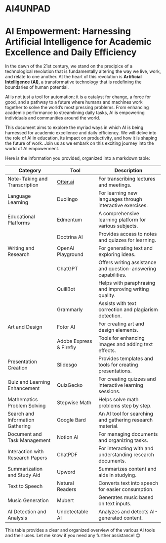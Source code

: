 # AI4UNPAD
# AI Empowerment: Harnessing Artificial Intelligence for Academic Excellence and Daily Efficiency

In the dawn of the 21st century, we stand on the precipice of a technological revolution that is fundamentally altering the way we live, work, and relate to one another. At the heart of this revolution is **Artificial Intelligence (AI)**, a transformative technology that is redefining the boundaries of human potential.

AI is not just a tool for automation; it is a catalyst for change, a force for good, and a pathway to a future where humans and machines work together to solve the world’s most pressing problems. From enhancing academic performance to streamlining daily tasks, AI is empowering individuals and communities around the world.

This document aims to explore the myriad ways in which AI is being harnessed for academic excellence and daily efficiency. We will delve into the role of AI in education, its impact on productivity, and how it is shaping the future of work. Join us as we embark on this exciting journey into the world of AI empowerment.

Here is the information you provided, organized into a markdown table:

| Category                         | Tool                         | Description                                                    |
| -------------------------------- | ---------------------------- | -------------------------------------------------------------- |
| Note-Taking and Transcription    | [Otter.ai](https://otter.ai) | For transcribing lectures and meetings.                        |
| Language Learning                | Duolingo                     | For learning new languages through interactive exercises.      |
| Educational Platforms            | Edmentum                     | A comprehensive learning platform for various subjects.        |
|                                  | Doctrina AI                  | Provides access to notes and quizzes for learning.             |
| Writing and Research             | OpenAI Playground            | For generating text and exploring ideas.                       |
|                                  | ChatGPT                      | Offers writing assistance and question-answering capabilities. |
|                                  | QuillBot                     | Helps with paraphrasing and improving writing quality.         |
|                                  | Grammarly                    | Assists with text correction and plagiarism detection.         |
| Art and Design                   | Fotor AI                     | For creating art and design elements.                          |
|                                  | Adobe Express & Firefly      | Tools for enhancing images and adding text effects.            |
| Presentation Creation            | Slidesgo                     | Provides templates and tools for creating presentations.       |
| Quiz and Learning Enhancement    | QuizGecko                    | For creating quizzes and interactive learning sessions.        |
| Mathematics Problem Solving      | Stepwise Math                | Helps solve math problems step by step.                        |
| Search and Information Gathering | Google Bard                  | An AI tool for searching and gathering research material.      |
| Document and Task Management     | Notion AI                    | For managing documents and organizing tasks.                   |
| Interaction with Research Papers | ChatPDF                      | For interacting with and understanding research documents.     |
| Summarization and Study Aid      | Upword                       | Summarizes content and aids in studying.                       |
| Text to Speech                   | Natural Readers              | Converts text into speech for easier consumption.              |
| Music Generation                 | Mubert                       | Generates music based on text inputs.                          |
| AI Detection and Analysis        | Undetectable AI              | Analyzes and detects AI-generated content.                     |

This table provides a clear and organized overview of the various AI tools and their uses. Let me know if you need any further assistance! 😊
